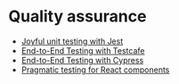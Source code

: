 # Quality assurance

- [Joyful unit testing with Jest](./joyful-unit-testing-with-jest.md)
- [End-to-End Testing with Testcafe](./end-to-end-testing-with-testcafe.md)
- [End-to-End Testing with Cypress](./end-to-end-testing-with-cypress.md)
- [Pragmatic testing for React components](../frameworks/react/pragmatic-testing-for-react-components.md)
